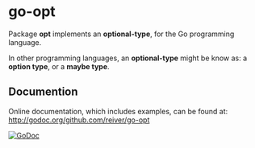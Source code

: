 # go-opt

Package **opt** implements an **optional-type**, for the Go programming language.

In other programming languages, an **optional-type** might be know as: a **option type**, or a **maybe type**.

## Documention

Online documentation, which includes examples, can be found at: http://godoc.org/github.com/reiver/go-opt

[![GoDoc](https://godoc.org/github.com/reiver/go-opt?status.svg)](https://godoc.org/github.com/reiver/go-opt)
